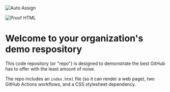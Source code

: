 ![Auto Assign](https://github.com/The-Bulls/demo-repository/actions/workflows/auto-assign.yml/badge.svg)

![Proof HTML](https://github.com/The-Bulls/demo-repository/actions/workflows/proof-html.yml/badge.svg)

# Welcome to your organization's demo respository
This code repository (or "repo") is designed to demonstrate the best GitHub has to offer with the least amount of noise.

The repo includes an `index.html` file (so it can render a web page), two GitHub Actions workflows, and a CSS stylesheet dependency.
